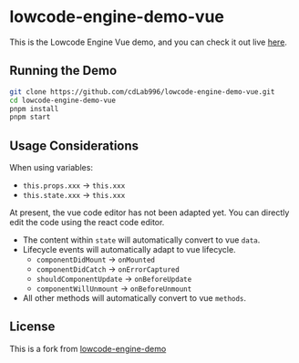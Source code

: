 # lowcode-engine-demo-vue

This is the Lowcode Engine Vue demo, and you can check it out live [here](https://knxcloud.github.io/lowcode-engine-demo/).

## Running the Demo

```bash
git clone https://github.com/cdLab996/lowcode-engine-demo-vue.git
cd lowcode-engine-demo-vue
pnpm install
pnpm start
```

## Usage Considerations

When using variables:
- `this.props.xxx` -> `this.xxx`
- `this.state.xxx` -> `this.xxx`

At present, the vue code editor has not been adapted yet. You can directly edit the code using the react code editor.
- The content within `state` will automatically convert to vue `data`.
- Lifecycle events will automatically adapt to vue lifecycle.
  - `componentDidMount` -> `onMounted`
  - `componentDidCatch` -> `onErrorCaptured`
  - `shouldComponentUpdate` -> `onBeforeUpdate`
  - `componentWillUnmount` -> `onBeforeUnmount`
- All other methods will automatically convert to vue `methods`.

## License

This is a fork
from [lowcode-engine-demo](https://github.com/KNXCloud/lowcode-engine-demo)
